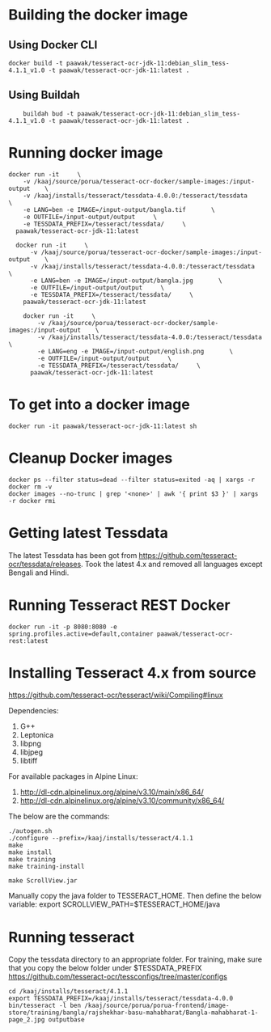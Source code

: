 # Building the docker image
## Using Docker CLI

    docker build -t paawak/tesseract-ocr-jdk-11:debian_slim_tess-4.1.1_v1.0 -t paawak/tesseract-ocr-jdk-11:latest .

## Using Buildah

        buildah bud -t paawak/tesseract-ocr-jdk-11:debian_slim_tess-4.1.1_v1.0 -t paawak/tesseract-ocr-jdk-11:latest .

# Running docker image

    docker run -it     \
        -v /kaaj/source/porua/tesseract-ocr-docker/sample-images:/input-output    \
        -v /kaaj/installs/tesseract/tessdata-4.0.0:/tesseract/tessdata    \
        -e LANG=ben -e IMAGE=/input-output/bangla.tif       \
        -e OUTFILE=/input-output/output     \
        -e TESSDATA_PREFIX=/tesseract/tessdata/     \
      paawak/tesseract-ocr-jdk-11:latest

      docker run -it     \
          -v /kaaj/source/porua/tesseract-ocr-docker/sample-images:/input-output    \
          -v /kaaj/installs/tesseract/tessdata-4.0.0:/tesseract/tessdata    \
          -e LANG=ben -e IMAGE=/input-output/bangla.jpg       \
          -e OUTFILE=/input-output/output     \
          -e TESSDATA_PREFIX=/tesseract/tessdata/     \
        paawak/tesseract-ocr-jdk-11:latest

        docker run -it     \
            -v /kaaj/source/porua/tesseract-ocr-docker/sample-images:/input-output    \
            -v /kaaj/installs/tesseract/tessdata-4.0.0:/tesseract/tessdata    \
            -e LANG=eng -e IMAGE=/input-output/english.png       \
            -e OUTFILE=/input-output/output     \
            -e TESSDATA_PREFIX=/tesseract/tessdata/     \
          paawak/tesseract-ocr-jdk-11:latest

# To get into a docker image

    docker run -it paawak/tesseract-ocr-jdk-11:latest sh


# Cleanup Docker images

    docker ps --filter status=dead --filter status=exited -aq | xargs -r docker rm -v
    docker images --no-trunc | grep '<none>' | awk '{ print $3 }' | xargs -r docker rmi

# Getting latest Tessdata    

The latest Tessdata has been got from <https://github.com/tesseract-ocr/tessdata/releases>. Took the latest 4.x and removed all languages except Bengali and Hindi.

# Running Tesseract REST Docker

    docker run -it -p 8080:8080 -e spring.profiles.active=default,container paawak/tesseract-ocr-rest:latest

# Installing Tesseract 4.x from source

https://github.com/tesseract-ocr/tesseract/wiki/Compiling#linux

Dependencies:
1. G++
2. Leptonica
3. libpng
4. libjpeg
5. libtiff

For available packages in Alpine Linux:
1. http://dl-cdn.alpinelinux.org/alpine/v3.10/main/x86_64/
2. http://dl-cdn.alpinelinux.org/alpine/v3.10/community/x86_64/

The below are the commands:

    ./autogen.sh
    ./configure --prefix=/kaaj/installs/tesseract/4.1.1
    make
    make install
    make training
    make training-install

    make ScrollView.jar

Manually copy the java folder to TESSERACT_HOME. Then define the below variable:
    export SCROLLVIEW_PATH=$TESSERACT_HOME/java    

# Running tesseract

Copy the tessdata directory to an appropriate folder. For training, make sure that you copy the below folder under $TESSDATA_PREFIX
    https://github.com/tesseract-ocr/tessconfigs/tree/master/configs

    cd /kaaj/installs/tesseract/4.1.1
    export TESSDATA_PREFIX=/kaaj/installs/tesseract/tessdata-4.0.0
    bin/tesseract -l ben /kaaj/source/porua/porua-frontend/image-store/training/bangla/rajshekhar-basu-mahabharat/Bangla-mahabharat-1-page_2.jpg outputbase
